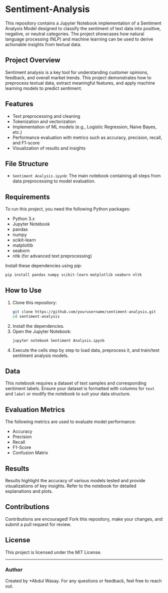 # Sentiment-Analysis
This repository contains a Jupyter Notebook implementation of a Sentiment Analysis Model designed to classify the sentiment of text data into positive, negative, or neutral categories. The project showcases how natural language processing (NLP) and machine learning can be used to derive actionable insights from textual data.

## Project Overview

Sentiment analysis is a key tool for understanding customer opinions, feedback, and overall market trends. This project demonstrates how to preprocess textual data, extract meaningful features, and apply machine learning models to predict sentiment.

## Features
- Text preprocessing and cleaning
- Tokenization and vectorization
- Implementation of ML models (e.g., Logistic Regression, Naive Bayes, etc.)
- Performance evaluation with metrics such as accuracy, precision, recall, and F1-score
- Visualization of results and insights

## File Structure
- `Sentiment Analysis.ipynb`: The main notebook containing all steps from data preprocessing to model evaluation.

## Requirements
To run this project, you need the following Python packages:
- Python 3.x
- Jupyter Notebook
- pandas
- numpy
- scikit-learn
- matplotlib
- seaborn
- nltk (for advanced text preprocessing)

Install these dependencies using pip:
```bash
pip install pandas numpy scikit-learn matplotlib seaborn nltk
```

## How to Use
1. Clone this repository:
   ```bash
   git clone https://github.com/yourusername/sentiment-analysis.git
   cd sentiment-analysis
   ```
2. Install the dependencies.
3. Open the Jupyter Notebook:
   ```bash
   jupyter notebook Sentiment Analysis.ipynb
   ```
4. Execute the cells step by step to load data, preprocess it, and train/test sentiment analysis models.

## Data
This notebook requires a dataset of text samples and corresponding sentiment labels. Ensure your dataset is formatted with columns for `text` and `label` or modify the notebook to suit your data structure.

## Evaluation Metrics
The following metrics are used to evaluate model performance:
- Accuracy
- Precision
- Recall
- F1-Score
- Confusion Matrix

## Results
Results highlight the accuracy of various models tested and provide visualizations of key insights. Refer to the notebook for detailed explanations and plots.

## Contributions
Contributions are encouraged! Fork this repository, make your changes, and submit a pull request for review.

## License
This project is licensed under the MIT License.

---

### Author
Created by *Abdul Wasay. For any questions or feedback, feel free to reach out.
